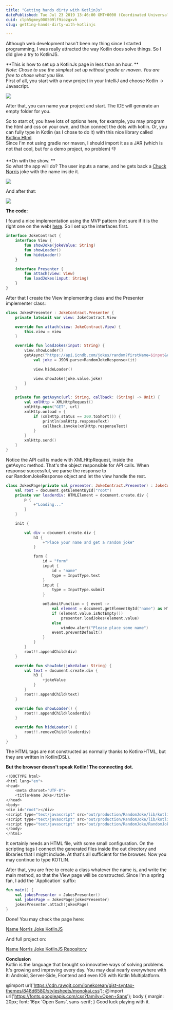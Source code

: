 ```yaml
---
title: "Getting hands dirty with KotlinJs"
datePublished: Tue Jul 23 2019 13:46:00 GMT+0000 (Coordinated Universal Time)
cuid: clph5gmey000509lf9iozgxvh
slug: getting-hands-dirty-with-kotlinjs

---
```



Although web development hasn't been my thing since I started programming, I was really attracted the way Kotlin does solve things. So I did give a try to KotlinJS.

**This is how to set up a KotlinJs page in less than an hour. **  
_Note: Chose to use the simplest set up without gradle or maven. You are free to chose what you like._  
First of all, you start with a new project in your IntelliJ and choose Kotlin -> Javascript.

[![](https://cdn.hashnode.com/res/hashnode/image/upload/v1701104097792/5a2e0a32-5470-4e76-b980-49f5da564d61.png)](https://1.bp.blogspot.com/-Rblt4Wqz0AQ/XTcF1ilAr_I/AAAAAAAAOhY/gmHS0bDzg0UVzEEJSGhV2WBkrBbDPhikgCLcBGAs/s1600/Screenshot_3.png)

After that, you can name your project and start. The IDE will generate an empty folder for you.

So to start of, you have lots of options here, for example, you may program the html and css on your own, and than connect the dots with kotlin. Or, you can fully type in Kotlin (as I chose to do it) with this nice library called [Kotlinx Html](https://github.com/Kotlin/kotlinx.html).  
Since I'm not using gradle nor maven, I should import it as a JAR (which is not that cool, but for a demo project, no problem) 👎

**On with the show. **  
So what the app will do? The user inputs a name, and he gets back a [Chuck Norris](http://www.icndb.com/api/) joke with the name inside it.

[![](https://cdn.hashnode.com/res/hashnode/image/upload/v1701104099439/a89aecf6-001f-4e9f-be8f-b93c3e6c2694.png)](https://1.bp.blogspot.com/-ui27nHBSjbE/XTcJd_LR06I/AAAAAAAAOhk/vHRe0qRsXKMUOpJPoWDUTCFHKBIs9VQ0gCLcBGAs/s1600/Screenshot_4.png)

And after that:

[![](https://cdn.hashnode.com/res/hashnode/image/upload/v1701104100751/d6af7684-a3ae-4cd5-9a89-414343f617e7.png)](https://1.bp.blogspot.com/-h8afQiOZxZc/XTcJrfUn-FI/AAAAAAAAOho/ypgZbBFL2QsL8YpZunUmqzCHX1A5cLj3ACLcBGAs/s1600/Screenshot_5.png)

**The code:**

I found a nice implementation using the MVP pattern (not sure if it is the right one on the web) [here](https://www.raywenderlich.com/201669-web-app-with-kotlin-js-getting-started#toc-anchor-002). So I set up the interfaces first.

```kotlin
interface JokeContract {
    interface View {
        fun showJoke(jokeValue: String)
        fun showLoader()
        fun hideLoader()
    }

    interface Presenter {
        fun attach(view: View)
        fun loadJokes(input: String)
    }
}
```

After that I create the View implementing class and the Presenter implementer class:

```kotlin
class JokesPresenter : JokeContract.Presenter {
    private lateinit var view: JokeContract.View

    override fun attach(view: JokeContract.View) {
        this.view = view
    }

    override fun loadJokes(input: String) {
        view.showLoader()
        getAsync("https://api.icndb.com/jokes/random?firstName=$input&escape=javascript") {
            val joke = JSON.parse<RandomJokeResponse>(it)

            view.hideLoader()

            view.showJoke(joke.value.joke)
        }
    }

    private fun getAsync(url: String, callback: (String) -> Unit) {
        val xmlHttp = XMLHttpRequest()
        xmlHttp.open("GET", url)
        xmlHttp.onload = {
            if (xmlHttp.status == 200.toShort()) {
                println(xmlHttp.responseText)
                callback.invoke(xmlHttp.responseText)
            }
        }
        xmlHttp.send()
    }
}
```

Notice the API call is made with XMLHttpRequest, inside the getAsync method. That's the object responsible for API calls. When response successful, we parse the response to our RandomJokeResponse object and let the view handle the rest.

```kotlin
class JokesPage(private val presenter: JokeContract.Presenter) : JokeContract.View {
    val root = document.getElementById("root")
    private var loaderdiv: HTMLElement = document.create.div {
        p {
            +"Loading..."
        }
    }

    init {

        val div = document.create.div {
            h3 {
                +"Place your name and get a random joke"
            }

            form {
                id = "form"
                input {
                    id = "name"
                    type = InputType.text
                }
                input {
                    type = InputType.submit
                }

                onSubmitFunction = { event ->
                    val element = document.getElementById("name") as HTMLInputElement
                    if (element.value.isNotEmpty())
                        presenter.loadJokes(element.value)
                    else
                        window.alert("Please place some name")
                    event.preventDefault()
                }
            }
        }
        root!!.appendChild(div)
    }

    override fun showJoke(jokeValue: String) {
        val text = document.create.div {
            h3 {
                +jokeValue
            }
        }
        root!!.appendChild(text)
    }

    override fun showLoader() {
        root!!.appendChild(loaderdiv)
    }

    override fun hideLoader() {
        root!!.removeChild(loaderdiv)
    }
}
```

The HTML tags are not constructed as normally thanks to KotlinxHTML, but they are written in Kotlin(DSL).

**But the browser doesn't speak Kotlin! The connecting dot.**

```kotlin
<!DOCTYPE html>
<html lang="en">
<head>
    <meta charset="UTF-8">
    <title>Name Joke</title>
</head>
<body>
<div id="root"></div>
<script type="text/javascript" src="out/production/RandomJoke/lib/kotlin.js"></script>
<script type="text/javascript" src="out/production/RandomJoke/lib/kotlinx-html-js.js"></script>
<script type="text/javascript" src="out/production/RandomJoke/RandomJoke.js"></script>
</body>
</html>
```

It certainly needs an HTML file, with some small configuration. On the scripting tags I connect the generated files inside the out directory and libraries that I might include. At that's all sufficient for the browser. Now you may continue to type KOTLIN.

After that, you are free to create a class whatever the name is, and write the main method, so that the View page will be constructed. Since I'm a spring fan, I add the \`Application\` suffix:

```kotlin
fun main() {
    val jokesPresenter = JokesPresenter()
    val jokesPage = JokesPage(jokesPresenter)
    jokesPresenter.attach(jokesPage)
}
```

Done! You may check the page here:

[Name Norris Joke KotlinJS](https://coroutinedispatcher.github.io/name_joke/index.html)

And full project on:

[Name Norris Joke KotlinJS Repository](https://github.com/coroutinedispatcher/name_joke)

**Conclusion**  
Kotlin is the language that brought so innovative ways of solving problems. It's growing and improving every day. You may deal nearly everywhere with it: Android, Server-Side, Frontend and even IOS with Kotlin Multiplatform.

@import url('https://cdn.rawgit.com/lonekorean/gist-syntax-themes/848d6580/stylesheets/monokai.css'); @import url('https://fonts.googleapis.com/css?family=Open+Sans'); body { margin: 20px; font: 16px 'Open Sans', sans-serif; } Good luck playing with it.
